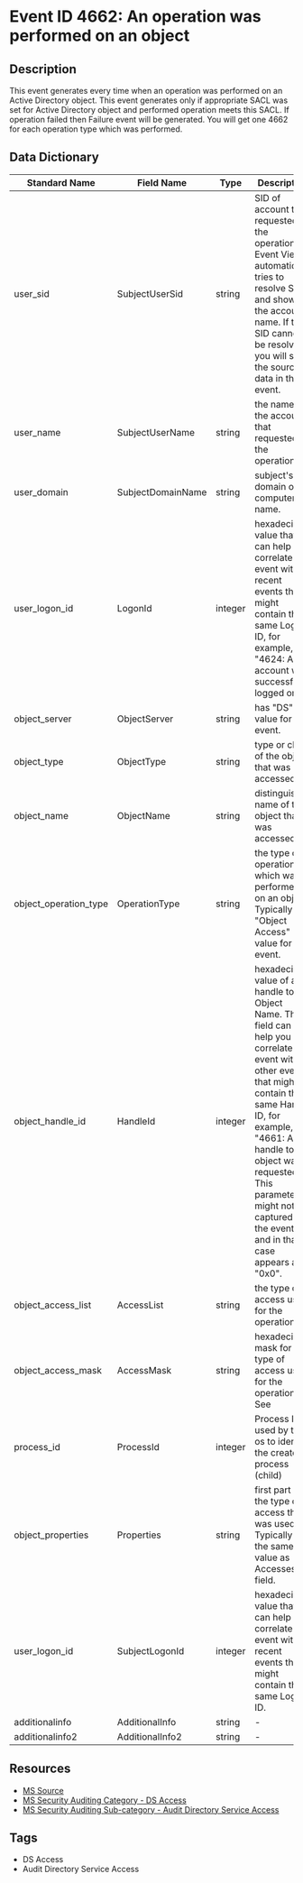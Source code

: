 # Event ID 4662: An operation was performed on an object

## Description
This event generates every time when an operation was performed on an Active Directory object. This event generates only if appropriate SACL was set for Active Directory object and performed operation meets this SACL. If operation failed then Failure event will be generated. You will get one 4662 for each operation type which was performed.

## Data Dictionary
|Standard Name|Field Name|Type|Description|Sample Value|
|---|---|---|---|---|
|user_sid|SubjectUserSid|string|SID of account that requested the operation. Event Viewer automatically tries to resolve SIDs and show the account name. If the SID cannot be resolved, you will see the source data in the event.|S-1-5-21-3457937927-2839227994-823803824-1104|
|user_name|SubjectUserName|string|the name of the account that requested the operation.|dadmin|
|user_domain|SubjectDomainName|string|subject's domain or computer name.|CONTOSO|
|user_logon_id|LogonId|integer|hexadecimal value that can help you correlate this event with recent events that might contain the same Logon ID, for example, "4624: An account was successfully logged on."|0x35867|
|object_server|ObjectServer|string|has "DS" value for this event.|DS|
|object_type|ObjectType|string|type or class of the object that was accessed.|%{bf967a86-0de6-11d0-a285-00aa003049e2}|
|object_name|ObjectName|string|distinguished name of the object that was accessed.|%{38b3d2e6-9948-4dc1-ae90-1605d5eab9a2}|
|object_operation_type|OperationType|string|the type of operation which was performed on an object. Typically has "Object Access" value for this event.|Object Access|
|object_handle_id|HandleId|integer|hexadecimal value of a handle to Object Name. This field can help you correlate this event with other events that might contain the same Handle ID, for example, "4661: A handle to an object was requested." This parameter might not be captured in the event, and in that case appears as "0x0".|0x0|
|object_access_list|AccessList|string|the type of access used for the operation.|%%1537|
|object_access_mask|AccessMask|string|hexadecimal mask for the type of access used for the operation. See|0x10000|
|process_id|ProcessId|integer|Process ID used by the os to identify the created process (child)|4756|
|object_properties|Properties|string|first part is the type of access that was used. Typically has the same value as Accesses field.|%%1537 {bf967a86-0de6-11d0-a285-00aa003049e2}|
|user_logon_id|SubjectLogonId|integer|hexadecimal value that can help you correlate this event with recent events that might contain the same Logon ID.|0x2e80c|
|additionalinfo|AdditionalInfo|string|-|-|
|additionalinfo2|AdditionalInfo2|string|-|-|

## Resources
* [MS Source](https://github.com/MicrosoftDocs/windows-itpro-docs/blob/master/windows/security/threat-protection/auditing/event-4662.md)
* [MS Security Auditing Category - DS Access](https://docs.microsoft.com/en-us/windows/security/threat-protection/auditing/advanced-security-audit-policy-settings#ds-access)
* [MS Security Auditing Sub-category - Audit Directory Service Access](https://github.com/MicrosoftDocs/windows-itpro-docs/tree/master/windows/security/threat-protection/auditing/audit-directory-service-access.md)

## Tags
* DS Access
* Audit Directory Service Access